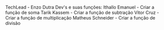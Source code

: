 TechLead -  Enzo Dutra
Dev's e suas funções:
Ithallo Emanuel - Criar a função de soma
Tarik Kassem - Criar a função de subtração
Vitor Cruz - Criar a função de multiplicação
Matheus Schneider - Criar a função de divisão